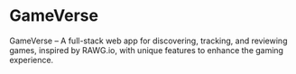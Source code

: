 # GameVerse
GameVerse – A full-stack web app for discovering, tracking, and reviewing games, inspired by RAWG.io, with unique features to enhance the gaming experience.
